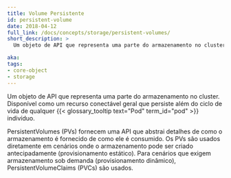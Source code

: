 ```yaml
---
title: Volume Persistente
id: persistent-volume
date: 2018-04-12
full_link: /docs/concepts/storage/persistent-volumes/
short_description: >
  Um objeto de API que representa uma parte do armazenamento no cluster. Disponível como um recurso conectável geral que persiste além do ciclo de vida de qualquer Pod indivíduo.

aka: 
tags:
- core-object
- storage
---
```

 Um objeto de API que representa uma parte do armazenamento no cluster. Disponível como um recurso conectável geral que persiste além do ciclo de vida de qualquer {{< glossary_tooltip text="Pod" term_id="pod" >}} indivíduo.

<!--more--> 

PersistentVolumes (PVs) fornecem uma API que abstrai detalhes de como o armazenamento é fornecido de como ele é consumido.
Os PVs são usados ​​diretamente em cenários onde o armazenamento pode ser criado antecipadamente (provisionamento estático).
Para cenários que exigem armazenamento sob demanda (provisionamento dinâmico), PersistentVolumeClaims (PVCs) são usados.
